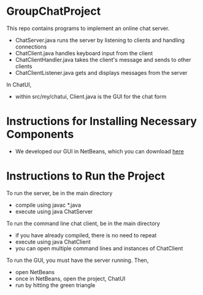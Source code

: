 # GroupChatProject

This repo contains programs to implement an online chat server.

* ChatServer.java runs the server by listening to clients and handling connections
* ChatClient.java handles keyboard input from the client
* ChatClientHandler.java takes the client's message and sends to other clients
* ChatClientListener.java gets and displays messages from the server

In ChatUI,
* within src/my/chatui, Client.java is the GUI for the chat form


# Instructions for Installing Necessary Components
* We developed our GUI in NetBeans, which you can download [here](https://netbeans.org/downloads/)

# Instructions to Run the Project
To run the server, be in the main directory
* compile using javac *.java
* execute using java ChatServer

To run the command line chat client, be in the main directory
* if you have already compiled, there is no need to repeat
* execute using java ChatClient
* you can open multiple command lines and instances of ChatClient

To run the GUI, you must have the server running. Then,
* open NetBeans
* once in NetBeans, open the project, ChatUI
* run by hitting the green triangle
